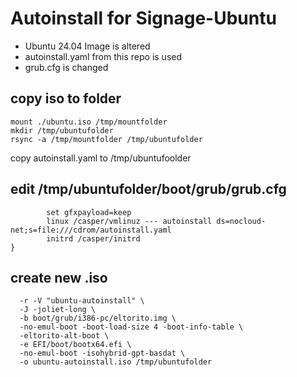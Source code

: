 # Autoinstall for Signage-Ubuntu
- Ubuntu 24.04 Image is altered
- autoinstall.yaml from this repo is used
- grub.cfg is changed

## copy iso to folder
```mkdir /tmp/mountfolder
mount ./ubuntu.iso /tmp/mountfolder
mkdir /tmp/ubuntufolder
rsync -a /tmp/mountfolder /tmp/ubuntufolder
```

copy autoinstall.yaml to /tmp/ubuntufoolder

## edit /tmp/ubuntufolder/boot/grub/grub.cfg

```menuentry "Autoinstall Ubuntu Signage" {
        set gfxpayload=keep
        linux /casper/vmlinuz --- autoinstall ds=nocloud-net;s=file:///cdrom/autoinstall.yaml
        initrd /casper/initrd
}
```

## create new .iso

```xorriso -as mkisofs \
  -r -V "ubuntu-autoinstall" \
  -J -joliet-long \
  -b boot/grub/i386-pc/eltorito.img \
  -no-emul-boot -boot-load-size 4 -boot-info-table \
  -eltorito-alt-boot \
  -e EFI/boot/bootx64.efi \
  -no-emul-boot -isohybrid-gpt-basdat \
  -o ubuntu-autoinstall.iso /tmp/ubuntufolder
  ```
